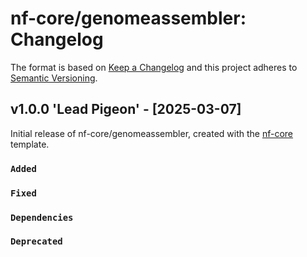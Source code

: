 # nf-core/genomeassembler: Changelog

The format is based on [Keep a Changelog](https://keepachangelog.com/en/1.0.0/)
and this project adheres to [Semantic Versioning](https://semver.org/spec/v2.0.0.html).

## v1.0.0 'Lead Pigeon' - [2025-03-07]

Initial release of nf-core/genomeassembler, created with the [nf-core](https://nf-co.re/) template.

### `Added`

### `Fixed`

### `Dependencies`

### `Deprecated`
